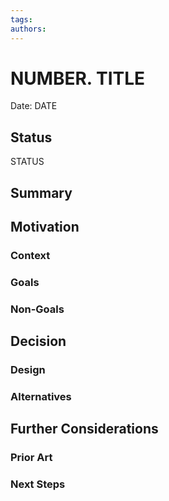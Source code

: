 ```yaml
---
tags:
authors:
---
```


# NUMBER. TITLE

Date: DATE

## Status

STATUS

## Summary

<!-- Provide a short executive summary of the decision. -->

## Motivation

### Context

<!-- What is the issue that we're seeing that is motivating this decision or change? -->

### Goals

<!-- What are we trying to achieve with this decision? -->

### Non-Goals

<!-- What are we explicitly not trying to achieve with this decision? -->

## Decision

### Design

<!-- What is the change that we're proposing and how will we accomplish it? What are the pros and cons of this decision? -->

### Alternatives

<!-- What other designs or approaches did we consider? What are the pros and cons of the alternatives? -->

## Further Considerations

### Prior Art

<!-- Are there any previous attempts to solve this problem? Provide references, links, or further context. -->

### Next Steps

<!-- Clarify you plan going forward. ->>

